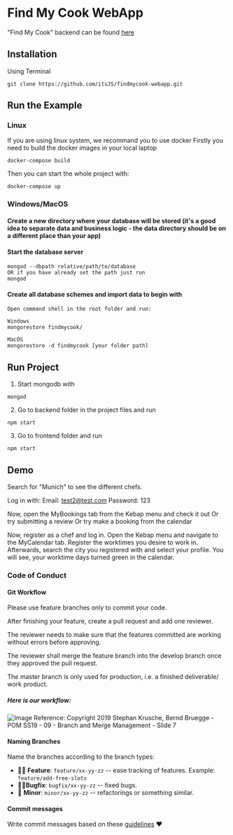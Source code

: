 # Find My Cook WebApp

"Find My Cook" backend can be found [here](https://github.com/itsJS/findmycook-backend)

## Installation
Using Terminal

`git clone https://github.com/itsJS/findmycook-webapp.git`

## Run the Example

### Linux
If you are using linux system, we recommand you to use docker
Firstly you need to build the docker images in your local laptop

`docker-compose build`

Then you can start the whole project with:

`docker-compose up`


### Windows/MacOS
#### Create a new directory where your database will be stored (it's a good idea to separate data and business logic - the data directory should be on a different place than your app)
#### Start the database server
```
mongod --dbpath relative/path/to/database
OR if you have already set the path just run
mongod
```
#### Create all database schemes and import data to begin with
```
Open command shell in the root folder and run: 

Windows
mongorestore findmycook/

MacOS
mongorestore -d findmycook [your folder path]
```

## Run Project

1) Start mongodb with
```
mongod
```

2) Go to backend folder in the project files and run
```
npm start
```

3) Go to frontend folder and run
```
npm start
```
## Demo
Search for "Munich" to see the different chefs.

Log in with: 
Email: test2@test.com
Password: 123 

Now, open the MyBookings tab from the Kebap menu and check it out
Or try submitting a review
Or try make a booking from the calendar

Now, register as a chef and log in. Open the Kebap menu and navigate to the MyCalendar tab.
Register the worktimes you desire to work in. Afterwards, search the city you registered with and select your profile. 
You will see, your worktime days turned green in the calendar.

### Code of Conduct

#### Git Workflow
Please use feature branches only to commit your code. 

After finishing your feature, create a pull request and add one reviewer.

The reviewer needs to make sure that the features committed are working without errors before approving.

The reviewer shall merge the feature branch into the develop branch once they approved the pull request.

The master branch is only used for production, i.e. a finished deliverable/ work product.

##### Here is our workflow:

![Image](git_workflow.png?raw=true)
Reference: Copyright 2019 Stephan Krusche, Bernd Bruegge - POM SS19 - 09 - Branch and Merge Management - Slide 7

#### Naming Branches
Name the branches according to the branch types:
- 👨‍🎨 **Feature**: `feature/xx-yy-zz` -- ease tracking of features. Example: `feature/add-free-slots`
- 🧙‍♀️**Bugfix**: `bugfix/xx-yy-zz` -- fixed bugs.
- 👶 **Minor**: `minor/xx-yy-zz` -- refactorings or something similar.

#### Commit messages
Write commit messages based on these [guidelines](https://chris.beams.io/posts/git-commit/) ❤
